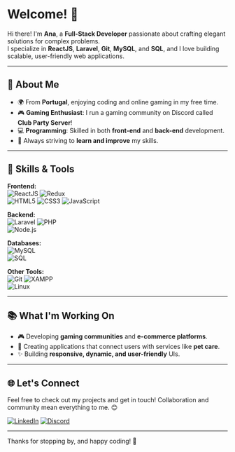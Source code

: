 # Welcome! 👋  

Hi there! I'm **Ana**, a **Full-Stack Developer** passionate about crafting elegant solutions for complex problems.  
I specialize in **ReactJS**, **Laravel**, **Git**, **MySQL**, and **SQL**, and I love building scalable, user-friendly web applications.  

---

## 🌟 About Me  

- 🌍 From **Portugal**, enjoying coding and online gaming in my free time.  
- 🎮 **Gaming Enthusiast**: I run a gaming community on Discord called **Club Party Server**!  
- 💻 **Programming**: Skilled in both **front-end** and **back-end** development.  
- 🎯 Always striving to **learn and improve** my skills.  

---

## 🔧 Skills & Tools  

**Frontend:**  
![ReactJS](https://img.shields.io/badge/ReactJS-61DAFB?style=for-the-badge&logo=react&logoColor=black)
![Redux](https://img.shields.io/badge/Redux-764ABC?style=for-the-badge&logo=redux&logoColor=white)  
![HTML5](https://img.shields.io/badge/HTML5-E34F26?style=for-the-badge&logo=html5&logoColor=white)
![CSS3](https://img.shields.io/badge/CSS3-1572B6?style=for-the-badge&logo=css3&logoColor=white)
![JavaScript](https://img.shields.io/badge/JavaScript-F7DF1E?style=for-the-badge&logo=javascript&logoColor=black)  

**Backend:**  
![Laravel](https://img.shields.io/badge/Laravel-FF2D20?style=for-the-badge&logo=laravel&logoColor=white)
![PHP](https://img.shields.io/badge/PHP-777BB4?style=for-the-badge&logo=php&logoColor=white)  
![Node.js](https://img.shields.io/badge/Node.js-339933?style=for-the-badge&logo=node.js&logoColor=white)  

**Databases:**  
![MySQL](https://img.shields.io/badge/MySQL-4479A1?style=for-the-badge&logo=mysql&logoColor=white)  
![SQL](https://img.shields.io/badge/SQL-CC2927?style=for-the-badge&logo=microsoft-sql-server&logoColor=white)  

**Other Tools:**  
![Git](https://img.shields.io/badge/Git-F05032?style=for-the-badge&logo=git&logoColor=white)
![XAMPP](https://img.shields.io/badge/XAMPP-FB7A24?style=for-the-badge&logo=xampp&logoColor=white)  
![Linux](https://img.shields.io/badge/Linux-FCC624?style=for-the-badge&logo=linux&logoColor=black)  

---

## 📚 What I'm Working On  

- 🎮 Developing **gaming communities** and **e-commerce platforms**.  
- 🐾 Creating applications that connect users with services like **pet care**.  
- ✨ Building **responsive, dynamic, and user-friendly** UIs.  

---

## 🌐 Let's Connect  

Feel free to check out my projects and get in touch! Collaboration and community mean everything to me. 😊  

[![LinkedIn](https://img.shields.io/badge/LinkedIn-0A66C2?style=for-the-badge&logo=linkedin&logoColor=white)](https://www.linkedin.com/in/anatrabucho/)
[![Discord](https://img.shields.io/badge/Discord-5865F2?style=for-the-badge&logo=discord&logoColor=white)](#)  

---

Thanks for stopping by, and happy coding! 🚀
